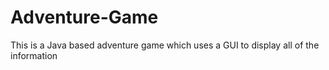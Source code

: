 Adventure-Game
==============

This is a Java based adventure game which uses a GUI to display all of the information
